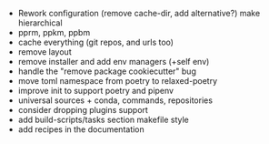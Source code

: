 - Rework configuration (remove cache-dir, add alternative?) make hierarchical
- pprm, ppkm, ppbm
- cache everything (git repos, and urls too)
- remove layout
- remove installer and add env managers (+self env)
- handle the "remove package cookiecutter" bug
- move toml namespace from poetry to relaxed-poetry
- improve init to support poetry and pipenv
- universal sources + conda, commands, repositories
- consider dropping plugins support
- add build-scripts/tasks section makefile style
- add recipes in the documentation
